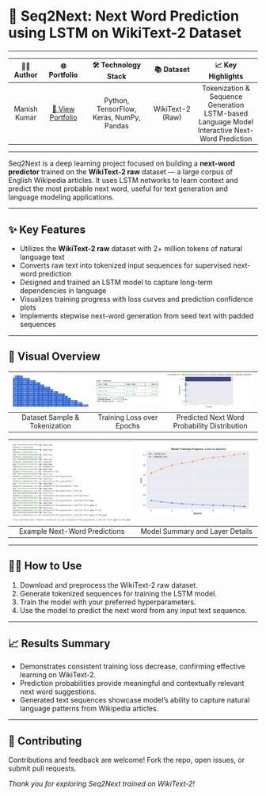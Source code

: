 # 🚀 Seq2Next: Next Word Prediction using LSTM on WikiText-2 Dataset

---

<div align="center">

| **👨‍💻 Author** | **🌐 Portfolio** | **🛠️ Technology Stack** | **📚 Dataset** | **📈 Key Highlights** |  
|:---------------:|:----------------:|:-----------------------:|:-------------:|:--------------------:|  
| Manish Kumar    | [🔗 View Portfolio](https://portfolio-tau-two-4ctl6fnzgq.vercel.app/) | Python, TensorFlow, Keras, NumPy, Pandas | WikiText-2 (Raw) | Tokenization & Sequence Generation<br>LSTM-based Language Model<br>Interactive Next-Word Prediction |
</div>

---

Seq2Next is a deep learning project focused on building a **next-word predictor** trained on the **WikiText-2 raw** dataset — a large corpus of English Wikipedia articles. It uses LSTM networks to learn context and predict the most probable next word, useful for text generation and language modeling applications.

---

## ✨ Key Features

- Utilizes the **WikiText-2 raw** dataset with 2+ million tokens of natural language text  
- Converts raw text into tokenized input sequences for supervised next-word prediction  
- Designed and trained an LSTM model to capture long-term dependencies in language  
- Visualizes training progress with loss curves and prediction confidence plots  
- Implements stepwise next-word generation from seed text with padded sequences  

---

## 📸 Visual Overview

<div align="center">

| ![Seq1](https://github.com/AniEE107/Seq2Next/blob/main/Seq1.png) | ![Training Loss](https://github.com/AniEE107/Seq2Next/blob/main/seq3.png) | ![Word Probabilities](https://github.com/AniEE107/Seq2Next/blob/main/seq4.png) |
|:-------------------------------------------------------------:|:------------------------------------------------------------------:|:-----------------------------------------------------------------------:|
| Dataset Sample & Tokenization                                  | Training Loss over Epochs                                           | Predicted Next Word Probability Distribution                            |

| ![Sample Predictions](https://github.com/AniEE107/Seq2Next/blob/main/seq5.png) | ![Model Architecture](https://github.com/AniEE107/Seq2Next/blob/main/seq6.png) |
|:---------------------------------------------------------------------------:|:-----------------------------------------------------------------------------:|
| Example Next-Word Predictions                                               | Model Summary and Layer Details                                              |

</div>

---

## 🏃‍♂️ How to Use

1. Download and preprocess the WikiText-2 raw dataset.  
2. Generate tokenized sequences for training the LSTM model.  
3. Train the model with your preferred hyperparameters.  
4. Use the model to predict the next word from any input text sequence.

---

## 📈 Results Summary

- Demonstrates consistent training loss decrease, confirming effective learning on WikiText-2.  
- Prediction probabilities provide meaningful and contextually relevant next word suggestions.  
- Generated text sequences showcase model’s ability to capture natural language patterns from Wikipedia articles.

---

## 🤝 Contributing

Contributions and feedback are welcome! Fork the repo, open issues, or submit pull requests.


*Thank you for exploring Seq2Next trained on WikiText-2!*  

